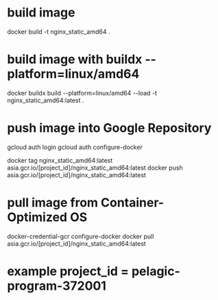 # build image
docker build -t nginx_static_amd64 .

# build image with buildx --platform=linux/amd64
docker buildx build --platform=linux/amd64 --load -t nginx_static_amd64:latest .

# push image into Google Repository
gcloud auth login
gcloud auth configure-docker

docker tag nginx_static_amd64:latest asia.gcr.io/[project_id]/nginx_static_amd64:latest
docker push asia.gcr.io/[project_id]/nginx_static_amd64:latest

# pull image from Container-Optimized OS
docker-credential-gcr configure-docker
docker pull asia.gcr.io/[project_id]/nginx_static_amd64:latest

# example project_id = pelagic-program-372001
